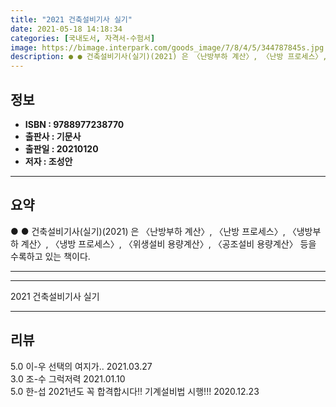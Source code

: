 ```yaml
---
title: "2021 건축설비기사 실기"
date: 2021-05-18 14:18:34
categories: [국내도서, 자격서-수험서]
image: https://bimage.interpark.com/goods_image/7/8/4/5/344787845s.jpg
description: ● ● 건축설비기사(실기)(2021) 은 〈난방부하 계산〉, 〈난방 프로세스〉, 〈냉방부하 계산〉, 〈냉방 프로세스〉, 〈위생설비 용량계산〉, 〈공조설비 용량계산〉 등을 수록하고 있는 책이다.
---
```


## **정보**

- **ISBN : 9788977238770**
- **출판사 : 기문사**
- **출판일 : 20210120**
- **저자 : 조성안**

------



## **요약**

●  ●  건축설비기사(실기)(2021) 은 〈난방부하 계산〉, 〈난방 프로세스〉, 〈냉방부하 계산〉, 〈냉방 프로세스〉, 〈위생설비 용량계산〉, 〈공조설비 용량계산〉 등을 수록하고 있는 책이다.

------



------


2021 건축설비기사 실기 

------


## **리뷰** 

5.0 이-우 선택의 여지가.. 2021.03.27 <br/>3.0 조-수 그럭저력 2021.01.10 <br/>5.0 한-섭 2021년도 꼭 합격합시다!! 기계설비법 시행!!! 2020.12.23 <br/>
